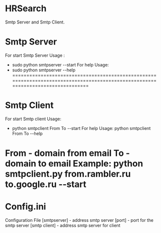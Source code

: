 # HRSearch
Smtp Server and Smtp Client. 


Smtp Server 
=================================================================================================================================
For start Smtp Server Usage : 
 - sudo python smtpserver --start 
 For help Usage: 
 - sudo python smtpserver --help 
=================================================================================================================================


Smtp Client 
=================================================================================================================================
For start Smtp client Usage: 
 - python smtpclient From To --start 
 For help Usage: 
   python smtpclient From To --help

From - domain from email 
To -   domain to email
Example: python smtpclient.py from.rambler.ru to.google.ru --start 
=================================================================================================================================

Config.ini
===============================================================================================================================
Configuration File
[smtpserver] - address smtp server
[port] - port for the smtp server
[smtp client] - address smtp server for client 
